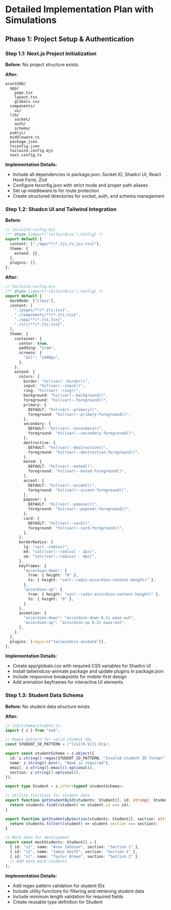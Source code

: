 # Detailed Implementation Plan with Simulations

## Phase 1: Project Setup & Authentication

### Step 1.1: Next.js Project Initialization

**Before:**
No project structure exists.

**After:**

```
econ1500/
  app/
    page.tsx
    layout.tsx
    globals.css
  components/
    ui/
  lib/
    socket/
    auth/
    schema/
  public/
  middleware.ts
  package.json
  tsconfig.json
  tailwind.config.mjs
  next.config.ts
```

**Implementation Details:**

- Include all dependencies in package.json: Socket.IO, Shadcn UI, React Hook Form, Zod
- Configure tsconfig.json with strict mode and proper path aliases
- Set up middleware.ts for route protection
- Create structured directories for socket, auth, and schema management

### Step 1.2: Shadcn UI and Tailwind Integration

**Before:**

```typescript
// tailwind.config.mjs
/** @type {import('tailwindcss').Config} */
export default {
  content: ["./app/**/*.{js,ts,jsx,tsx}"],
  theme: {
    extend: {},
  },
  plugins: [],
};
```

**After:**

```typescript
// tailwind.config.mjs
/** @type {import('tailwindcss').Config} */
export default {
  darkMode: ["class"],
  content: [
    "./pages/**/*.{ts,tsx}",
    "./components/**/*.{ts,tsx}",
    "./app/**/*.{ts,tsx}",
    "./src/**/*.{ts,tsx}",
  ],
  theme: {
    container: {
      center: true,
      padding: "2rem",
      screens: {
        "2xl": "1400px",
      },
    },
    extend: {
      colors: {
        border: "hsl(var(--border))",
        input: "hsl(var(--input))",
        ring: "hsl(var(--ring))",
        background: "hsl(var(--background))",
        foreground: "hsl(var(--foreground))",
        primary: {
          DEFAULT: "hsl(var(--primary))",
          foreground: "hsl(var(--primary-foreground))",
        },
        secondary: {
          DEFAULT: "hsl(var(--secondary))",
          foreground: "hsl(var(--secondary-foreground))",
        },
        destructive: {
          DEFAULT: "hsl(var(--destructive))",
          foreground: "hsl(var(--destructive-foreground))",
        },
        muted: {
          DEFAULT: "hsl(var(--muted))",
          foreground: "hsl(var(--muted-foreground))",
        },
        accent: {
          DEFAULT: "hsl(var(--accent))",
          foreground: "hsl(var(--accent-foreground))",
        },
        popover: {
          DEFAULT: "hsl(var(--popover))",
          foreground: "hsl(var(--popover-foreground))",
        },
        card: {
          DEFAULT: "hsl(var(--card))",
          foreground: "hsl(var(--card-foreground))",
        },
      },
      borderRadius: {
        lg: "var(--radius)",
        md: "calc(var(--radius) - 2px)",
        sm: "calc(var(--radius) - 4px)",
      },
      keyframes: {
        "accordion-down": {
          from: { height: "0" },
          to: { height: "var(--radix-accordion-content-height)" },
        },
        "accordion-up": {
          from: { height: "var(--radix-accordion-content-height)" },
          to: { height: "0" },
        },
      },
      animation: {
        "accordion-down": "accordion-down 0.2s ease-out",
        "accordion-up": "accordion-up 0.2s ease-out",
      },
    },
  },
  plugins: [require("tailwindcss-animate")],
};
```

**Implementation Details:**

- Create app/globals.css with required CSS variables for Shadcn UI
- Install tailwindcss-animate package and update plugins in package.json
- Include responsive breakpoints for mobile-first design
- Add animation keyframes for interactive UI elements

### Step 1.3: Student Data Schema

**Before:**
No student data structure exists.

**After:**

```typescript
// lib/schema/student.ts
import { z } from "zod";

// Regex pattern for valid student IDs
const STUDENT_ID_PATTERN = /^[sS][0-9]{1,6}$/;

export const studentSchema = z.object({
  id: z.string().regex(STUDENT_ID_PATTERN, "Invalid student ID format"),
  name: z.string().min(1, "Name is required"),
  email: z.string().email().optional(),
  section: z.string().optional(),
});

export type Student = z.infer<typeof studentSchema>;

// Utility functions for student data
export function getStudentById(students: Student[], id: string): Student | undefined {
  return students.find((student) => student.id === id);
}

export function getStudentsBySection(students: Student[], section: string): Student[] {
  return students.filter((student) => student.section === section);
}

// Mock data for development
export const mockStudents: Student[] = [
  { id: "s1", name: "Alex Johnson", section: "Section 1" },
  { id: "s2", name: "Jamie Smith", section: "Section 1" },
  { id: "s3", name: "Taylor Brown", section: "Section 2" },
  // Add more mock students
];
```

**Implementation Details:**

- Add regex pattern validation for student IDs
- Include utility functions for filtering and retrieving student data
- Include minimum length validation for required fields
- Create reusable type definition for Student
